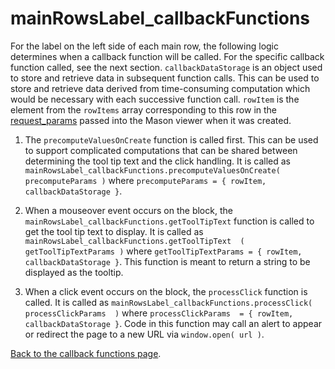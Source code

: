 # mainRowsLabel_callbackFunctions

For the label on the left side of each main row, the following logic determines when a callback function will be called. For the specific callback function called, see the next section. `callbackDataStorage` is an object used to store and retrieve data in subsequent function calls. This can be used to store and retrieve data derived from time-consuming computation which would be necessary with each successive function call. `rowItem` is the element from the `rowItems` array corresponding to this row in the <a href="../request_params.md">request_params</a> passed into the Mason viewer when it was created.

1. The `precomputeValuesOnCreate` function is called first.  This can be used to support complicated computations that can be shared between determining the tool tip text and the click handling. It is called as `mainRowsLabel_callbackFunctions.precomputeValuesOnCreate( precomputeParams )` where `precomputeParams = { rowItem, callbackDataStorage }`. 

2. When a mouseover event occurs on the block, the `mainRowsLabel_callbackFunctions.getToolTipText` function is called to get the tool tip text to display. It is called as `mainRowsLabel_callbackFunctions.getToolTipText  ( getToolTipTextParams )` where `getToolTipTextParams = { rowItem, callbackDataStorage }`. This function is meant to return a string to be displayed as the tooltip.

3. When a click event occurs on the block, the `processClick` function is called. It is called as `mainRowsLabel_callbackFunctions.processClick( processClickParams  )` where `processClickParams  = { rowItem, callbackDataStorage }`. Code in this function may call an alert to appear or redirect the page to a new URL via `window.open( url )`.

<a href="../callback_functions.md">Back to the callback functions page</a>.
